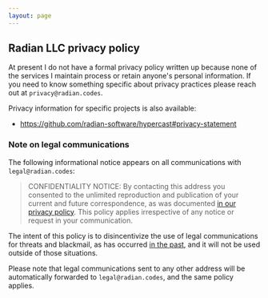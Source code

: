 ```yaml
---
layout: page
---
```


## Radian LLC privacy policy

At present I do not have a formal privacy policy written up because
none of the services I maintain process or retain anyone's personal
information. If you need to know something specific about privacy
practices please reach out at `privacy@radian.codes`.

Privacy information for specific projects is also available:

* <https://github.com/radian-software/hypercast#privacy-statement>

### Note on legal communications

The following informational notice appears on all communications with
`legal@radian.codes`:

> CONFIDENTIALITY NOTICE: By contacting this address you consented to
> the unlimited reproduction and publication of your current and
> future correspondence, as was documented [in our privacy
> policy](https://radian.codes/privacy). This policy applies
> irrespective of any notice or request in your communication.

The intent of this policy is to disincentivize the use of legal
communications for threats and blackmail, as has occurred [in the
past](https://intuitiveexplanations.com/tech/replit/), and it will not
be used outside of those situations.

Please note that legal communications sent to any other address will
be automatically forwarded to `legal@radian.codes`, and the same
policy applies.
